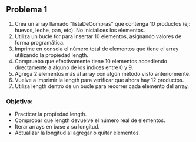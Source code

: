 ## Problema 1

1. Crea un array llamado "listaDeCompras" que contenga 10 productos (ej: huevos, leche, pan, etc). No inicialices los elementos.
2. Utiliza un bucle for para insertar 10 elementos, asignando valores de forma programática.
3. Imprime en consola el número total de elementos que tiene el array utilizando la propiedad length.
4. Comprueba que efectivamente tiene 10 elementos accediendo directamente a alguno de los índices entre 0 y 9.
5. Agrega 2 elementos más al array con algún método visto anteriormente.
6. Vuelve a imprimir la length para verificar que ahora hay 12 productos.
7. Utiliza length dentro de un bucle para recorrer cada elemento del array.

### Objetivo:

* Practicar la propiedad length.
* Comprobar que length devuelve el número real de elementos.
* Iterar arrays en base a su longitud.
* Actualizar la longitud al agregar o quitar elementos.